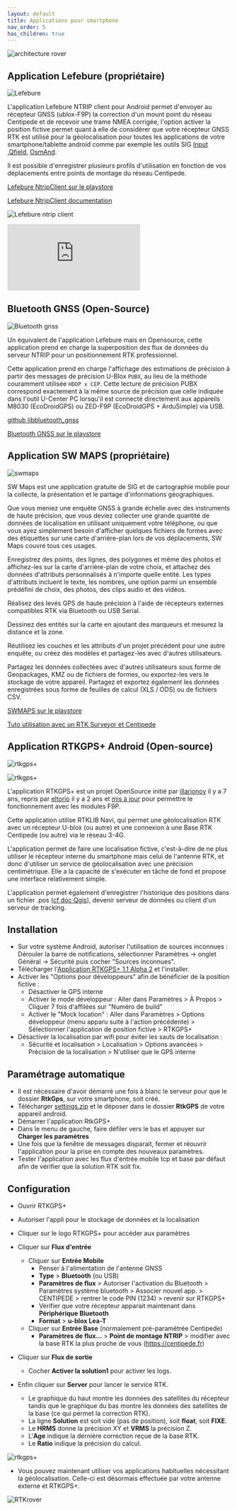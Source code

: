 ```yaml
---
layout: default
title: Applications pour smartphone
nav_order: 5
has_children: true
---
```


![architecture rover](https://jancelin.github.io/docs-centipedeRTK/assets/images/montage_rover/mm_rover_small.jpg)

## Application Lefebure (propriétaire)

![Lefebure](https://user-images.githubusercontent.com/6421175/131640187-087e385e-c2d6-4130-8bdc-1316ca53c0d0.png)

L'application Lefebure NTRIP client pour Android permet d'envoyer au récepteur GNSS (ublox-F9P) la correction d'un mount point du réseau Centipede et de recevoir une trame NMEA corrigée, l'option activer la position fictive permet quant à elle de considérer que votre récepteur GNSS RTK est utilisé pour la géolocalisation pour toutes les applications de votre smartphone/tablette android comme par exemple les outils SIG [Input](https://play.google.com/store/apps/details?id=uk.co.lutraconsulting&hl=fr&gl=fr) ,[Qfield](https://play.google.com/store/apps/details?id=ch.opengis.qfield&hl=fr&gl=fr), [OsmAnd](https://play.google.com/store/apps/details?id=net.osmand&hl=fr&gl=US).

Il est possible d'enregistrer plusieurs profils d'utilisation en fonction de vos déplacements entre points de montage du réseau Centipede.

[Lefebure NtripClient sur le playstore](https://play.google.com/store/apps/details?id=com.lefebure.ntripclient&hl=fr&gl=fr)

[Lefebure NtripClient documentation](http://lefebure.com/software/android-ntripclient/)

![Lefebure ntrip client](https://jancelin.github.io/docs-centipedeRTK/assets/images/montage_rover/lefebure.gif)

![Tuto utilisation avec un Rover F9P et Centipede](https://www.agrotic.org/wp-content/uploads/2019/10/Utiliser-un-Rover-RTK-Centipede-sur-Android-avec-Input-et-Lefebure.docx-1.pdf)

## Bluetooth GNSS (Open-Source)

![Bluetooth gnss](https://play-lh.googleusercontent.com/dLnImcx6IPTAN2pCbtBtoh5QDTuENf7hOsImlCxTlAAlmmR6OplAwOfcyeHaXaPoVaU=s180)

Un équivalent de l'application Lefebure mais en Opensource, cette application prend  en charge la superposition des flux de données du serveur NTRIP pour un positionnement RTK professionnel.

Cette application prend en charge l'affichage des estimations de précision à partir des messages de précision U-Blox ```PUBX```, au lieu de la méthode couramment utilisée ```HDOP x CEP```. Cette lecture de précision PUBX correspond exactement à la même source de précision que celle indiquée dans l'outil U-Center PC lorsqu'il est connecté directement aux appareils M8030 (EcoDroidGPS) ou ZED-F9P (EcoDroidGPS + ArduSimple) via USB.

[github libbluetooth_gnss](https://github.com/ykasidit/libbluetooth_gnss)

[Bluetooth GNSS sur le playstore](https://play.google.com/store/apps/details?id=com.clearevo.bluetooth_gnss)


## Application SW MAPS  (propriétaire)

![swmaps](https://play-lh.googleusercontent.com/J-ecYQoiNwYIg03fscsbkE_ozFiDxP4kgGTpr4Zau9JJArol-gBfhU0pWODUtj-Lacc=s180)

SW Maps est une application gratuite de SIG et de cartographie mobile pour la collecte, la présentation et le partage d'informations géographiques.

Que vous meniez une enquête GNSS à grande échelle avec des instruments de haute précision, que vous deviez collecter une grande quantité de données de localisation en utilisant uniquement votre téléphone, ou que vous ayez simplement besoin d'afficher quelques fichiers de formes avec des étiquettes sur une carte d'arrière-plan lors de vos déplacements, SW Maps couvre tous ces usages.

Enregistrez des points, des lignes, des polygones et même des photos et affichez-les sur la carte d'arrière-plan de votre choix, et attachez des données d'attributs personnalisés à n'importe quelle entité. Les types d'attributs incluent le texte, les nombres, une option parmi un ensemble prédéfini de choix, des photos, des clips audio et des vidéos.

Réalisez des levés GPS de haute précision à l'aide de récepteurs externes compatibles RTK via Bluetooth ou USB Serial.

Dessinez des entités sur la carte en ajoutant des marqueurs et mesurez la distance et la zone.

Réutilisez les couches et les attributs d'un projet précédent pour une autre enquête, ou créez des modèles et partagez-les avec d'autres utilisateurs.

Partagez les données collectées avec d'autres utilisateurs sous forme de Geopackages, KMZ ou de fichiers de formes, ou exportez-les vers le stockage de votre appareil. Partagez et exportez également les données enregistrées sous forme de feuilles de calcul (XLS / ODS) ou de fichiers CSV.

[SWMAPS sur le playstore](https://play.google.com/store/apps/details?id=np.com.softwel.swmaps&hl=fr&gl=fr)

[Tuto utilisation avec un RTK Surveyor et Centipede](https://www-iuem.univ-brest.fr/pops/attachments/2589)


## Application RTKGPS+ Android (Open-source)

![rtkgps+](https://jancelin.github.io/docs-centipedeRTK/assets/images/montage_rover/rtkgps_logo.png)

![rtkgps+](https://jancelin.github.io/docs-centipedeRTK/assets/images/montage_rover/rtkgps.png)

L'application RTKGPS+ est un projet OpenSource initié par [illarionov](https://github.com/illarionov/RtkGps) il y a 7 ans, repris par [eltorio](https://github.com/eltorio/RtkGps) il y a 2 ans et [mis à jour](https://github.com/jancelin/RtkGps/releases) pour permettre le fonctionnement avec les modules F9P.

Cette application utilise RTKLIB Navi, qui permet une géolocalisation RTK avec un récepteur U-blox (ou autre) et une connexion à une Base RTK Centipede (ou autre) via le réseau 3-4G.

L'application permet de faire une localisation fictive, c'est-à-dire de ne plus utiliser le récepteur interne du smartphone mais celui de l'antenne RTK, et donc d'utiliser un service de géolocalisation avec une précision centimétrique. Elle a la capacité de s'exécuter en tâche de fond et propose une interface relativement simple.

L'application permet également d'enregistrer l'historique des positions dans un fichier .pos ([cf doc Qgis](https://jancelin.github.io/docs-centipedeRTK/docs/base/positionnement.html#qgis)), devenir serveur de données ou client d'un serveur de tracking.

## Installation

* Sur votre système Android, autoriser l'utilisation de sources inconnues : Dérouler la barre de notifications, sélectionner Paramètres → onglet Général → Sécurité puis cocher "Sources inconnues".
* Télécharger l'[Application RTKGPS+ 1.1 Alpha 2](https://github.com/jancelin/RtkGps/releases/download/1.1-Alpha2/RtkGps-1_1alpha2.apk) et l'installer.
* Activer les "Options pour développeurs" afin de bénéficier de la position fictive :
  * Désactiver le GPS interne
  * Activer le mode développeur : Aller dans Paramètres > À Propos > Cliquer 7 fois d'affilées sur "Numéro de build"
  * Activer le "Mock location" : Aller dans Paramètres > Options développeur (menu apparu suite à l'action précédente) > Sélectionner l'application de position fictive > RTKGPS+
* Désactiver la localisation par wifi pour éviter les sauts de localisation :
  * Sécurité et localisation > Localisation > Options avancées > Précision de la localisation > N'utiliser que le GPS interne

## Paramétrage automatique

* Il est nécessaire d'avoir démarré une fois à blanc le serveur pour que le dossier **RtkGps**, sur votre smartphone, soit créé.
* Télécharger [settings.zip](https://github.com/jancelin/RtkGps/releases/download/1.1-Alpha2/settings.zip) et le déposer dans le dossier **RtkGPS** de votre appareil android.
* Démarrer l'application RtkGPS+
* Dans le menu de gauche, faire défiler vers le bas et appuyer sur **Charger les paramètres**
* Une fois que la fenêtre de messages disparait, fermer et réouvrir l'application pour la prise en compte des nouveaux paramètres.
* Tester l'application avec les flux d'entrée mobile tcp et base par défaut afin de vérifier que la solution RTK soit fix.

## Configuration

* Ouvrir RTKGPS+
* Autoriser l'appli pour le stockage de données et la localisation
* Cliquer sur le logo RTKGPS+ pour accéder aux paramètres
* Cliquer sur **Flux d'entrée**
  * Cliquer sur **Entrée Mobile**
    * Penser à l'alimentation de l'antenne GNSS
    * **Type** > **Bluetooth** (ou USB)
    * **Paramètres de flux** > Autoriser l'activation du Bluetooth > Paramètres système bluetooth > Associer nouvel app. > CENTIPEDE > rentrer le code PIN (1234) > revenir sur RTKGPS+
    * Vérifier que votre récepteur apparait maintenant dans **Périphérique Bluetooth**
    * **Format** > **u-blox Lea-T**
  * Cliquer sur **Entrée Base** (normalement pré-paramétrée Centipede)
    * **Paramètres de flux...** > **Point de montage NTRIP** > modifier avec la base RTK la plus proche de vous (https://centipede.fr)

* Cliquer sur **Flux de sortie**
  * Cocher **Activer la solution1** pour activer les logs.

* Enfin cliquer sur **Server** pour lancer le service RTK.
  * Le graphique du haut montre les données des satellites du récepteur tandis que le graphique du bas montre les données des satellites de la base (ce qui permet la correction RTK).
  * La ligne **Solution** est soit vide (pas de position), soit **float**, soit **FIXE**.
  * Le **HRMS** donne la précision XY et **VRMS** la précision Z.
  * L'**Age** indique la dernière correction reçue de la base RTK.
  * Le **Ratio** indique la précision du calcul.

![rtkgps+](https://jancelin.github.io/docs-centipedeRTK/assets/images/montage_rover/rtkgps.png)

* Vous pouvez maintenant utiliser vos applications habituelles nécessitant la géolocalisation. Celle-ci est désormais effectuée par votre antenne externe et RTKGPS+.

![RTKrover](https://jancelin.github.io/docs-centipedeRTK/assets/images/montage_rover/rtkgps_input.gif)
